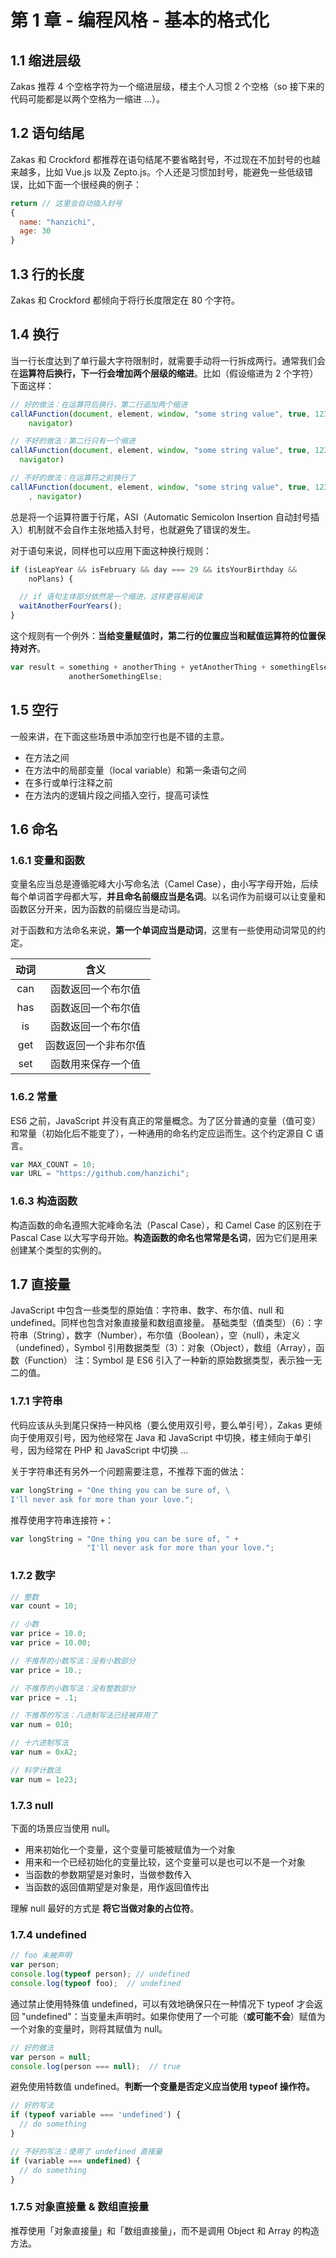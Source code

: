 # 第 1 章 - 编程风格 - 基本的格式化

## 1.1 缩进层级

Zakas 推荐 4 个空格字符为一个缩进层级，楼主个人习惯 2 个空格（so 接下来的代码可能都是以两个空格为一缩进 ...）。


## 1.2 语句结尾

Zakas 和 Crockford 都推荐在语句结尾不要省略封号，不过现在不加封号的也越来越多，比如 Vue.js 以及 Zepto.js。个人还是习惯加封号，能避免一些低级错误，比如下面一个很经典的例子：

```javascript
return // 这里会自动插入封号
{
  name: "hanzichi",
  age: 30
}
```


## 1.3 行的长度

Zakas 和 Crockford 都倾向于将行长度限定在 80 个字符。


## 1.4 换行

当一行长度达到了单行最大字符限制时，就需要手动将一行拆成两行。通常我们会在**运算符后换行，下一行会增加两个层级的缩进**。比如（假设缩进为 2 个字符）下面这样：

```javascript
// 好的做法：在运算符后换行，第二行追加两个缩进
callAFunction(document, element, window, "some string value", true, 123,
    navigator)

// 不好的做法：第二行只有一个缩进
callAFunction(document, element, window, "some string value", true, 123,
  navigator)

// 不好的做法：在运算符之前换行了
callAFunction(document, element, window, "some string value", true, 123
    , navigator)
```

总是将一个运算符置于行尾，ASI（Automatic Semicolon Insertion 自动封号插入）机制就不会自作主张地插入封号，也就避免了错误的发生。

对于语句来说，同样也可以应用下面这种换行规则：

```javascript
if (isLeapYear && isFebruary && day === 29 && itsYourBirthday &&
    noPlans) {

  // if 语句主体部分依然是一个缩进，这样更容易阅读
  waitAnotherFourYears();
}
```

这个规则有一个例外：**当给变量赋值时，第二行的位置应当和赋值运算符的位置保持对齐**。

```javascript
var result = something + anotherThing + yetAnotherThing + somethingElse +
             anotherSomethingElse;
```


## 1.5 空行

一般来讲，在下面这些场景中添加空行也是不错的主意。

- 在方法之间
- 在方法中的局部变量（local variable）和第一条语句之间
- 在多行或单行注释之前
- 在方法内的逻辑片段之间插入空行，提高可读性


## 1.6 命名

### 1.6.1 变量和函数

变量名应当总是遵循驼峰大小写命名法（Camel Case），由小写字母开始，后续每个单词首字母都大写，**并且命名前缀应当是名词**。以名词作为前缀可以让变量和函数区分开来，因为函数的前缀应当是动词。

对于函数和方法命名来说，**第一个单词应当是动词**，这里有一些使用动词常见的约定。

| 动词 | 含义|
| :---: | :---: |
| can | 函数返回一个布尔值 |
| has | 函数返回一个布尔值 |
| is |  函数返回一个布尔值 |
| get | 函数返回一个非布尔值 |
| set | 函数用来保存一个值 |

### 1.6.2 常量

ES6 之前，JavaScript 并没有真正的常量概念。为了区分普通的变量（值可变）和常量（初始化后不能变了），一种通用的命名约定应运而生。这个约定源自 C 语言。

```javascript
var MAX_COUNT = 10;
var URL = "https://github.com/hanzichi";
```

### 1.6.3 构造函数

构造函数的命名遵照大驼峰命名法（Pascal Case），和 Camel Case 的区别在于 Pascal Case 以大写字母开始。**构造函数的命名也常常是名词**，因为它们是用来创建某个类型的实例的。


## 1.7 直接量

JavaScript 中包含一些类型的原始值：字符串、数字、布尔值、null 和 undefined。同样也包含对象直接量和数组直接量。
基础类型（值类型）（6）：字符串（String），数字（Number），布尔值（Boolean），空（null），未定义（undefined），Symbol
引用数据类型（3）：对象（Object），数组（Array），函数（Function）
注：Symbol 是 ES6 引入了一种新的原始数据类型，表示独一无二的值。

### 1.7.1 字符串

代码应该从头到尾只保持一种风格（要么使用双引号，要么单引号），Zakas 更倾向于使用双引号，因为他经常在 Java 和 JavaScript 中切换，楼主倾向于单引号，因为经常在 PHP 和 JavaScript 中切换 ...

关于字符串还有另外一个问题需要注意，不推荐下面的做法：

```javascript
var longString = "One thing you can be sure of, \
I'll never ask for more than your love.";
```

推荐使用字符串连接符 `+`：

```javascript
var longString = "One thing you can be sure of, " +
                 "I'll never ask for more than your love.";
```

### 1.7.2 数字

```javascript
// 整数
var count = 10;

// 小数
var price = 10.0;
var price = 10.00;

// 不推荐的小数写法：没有小数部分
var price = 10.;

// 不推荐的小数写法：没有整数部分
var price = .1;

// 不推荐的写法：八进制写法已经被弃用了
var num = 010;

// 十六进制写法
var num = 0xA2;

// 科学计数法
var num = 1e23;
```

### 1.7.3 null

下面的场景应当使用 null。

- 用来初始化一个变量，这个变量可能被赋值为一个对象
- 用来和一个已经初始化的变量比较，这个变量可以是也可以不是一个对象
- 当函数的参数期望是对象时，当做参数传入
- 当函数的返回值期望是对象是，用作返回值传出

理解 null 最好的方式是 **将它当做对象的占位符**。

### 1.7.4 undefined

```javascript
// foo 未被声明
var person;
console.log(typeof person); // undefined
console.log(typeof foo);  // undefined
```

通过禁止使用特殊值 undefined，可以有效地确保只在一种情况下 typeof 才会返回 "undefined"：当变量未声明时。如果你使用了一个可能（**或可能不会**）赋值为一个对象的变量时，则将其赋值为 null。

```javascript
// 好的做法
var person = null;
console.log(person === null);  // true
```

避免使用特数值 undefined。**判断一个变量是否定义应当使用 typeof 操作符。**

```javascript
// 好的写法
if (typeof variable === 'undefined') {
  // do something
}

// 不好的写法：使用了 undefined 直接量
if (variable === undefined) {
  // do something
}
```

### 1.7.5 对象直接量 & 数组直接量

推荐使用「对象直接量」和「数组直接量」，而不是调用 Object 和 Array 的构造方法。
